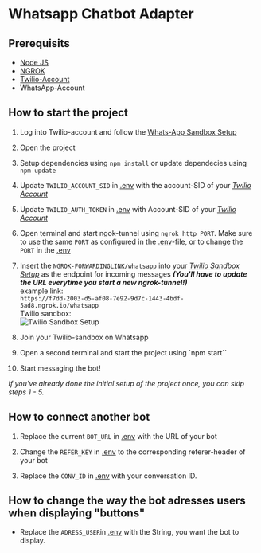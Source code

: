 # Whatsapp Chatbot Adapter

## Prerequisits
- [Node JS](https://nodejs.org/en/)
- [NGROK](https://ngrok.com/)
- [Twilio-Account](https://www.twilio.com/)
- WhatsApp-Account



## How to start the project

1. Log into Twilio-account and follow the [Whats-App Sandbox Setup](https://www.twilio.com/docs/whatsapp/sandbox)

2. Open the project

3. Setup dependencies using `npm install` or update dependecies using `npm update`

4. Update `TWILIO_ACCOUNT_SID` in [.env](.env) with the account-SID of your [*Twilio Account*](https://console.twilio.com/?frameUrl=%2Fconsole%3Fx-target-region%3Dus1)

5. Update `TWILIO_AUTH_TOKEN` in [.env](.env) with Account-SID of your [*Twilio Account*](https://console.twilio.com/?frameUrl=%2Fconsole%3Fx-target-region%3Dus1)

6. Open terminal and start ngok-tunnel using 
`ngrok http PORT`. Make sure to use the same ```PORT``` as configured in the [.env](.env)-file, or to change the ```PORT``` in the [.env](.env)

7. Insert the `NGROK-FORWARDINGLINK/whatsapp` into your [*Twilio Sandbox Setup*](https://console.twilio.com/us1/develop/sms/settings/whatsapp-sandbox?frameUrl=%2Fconsole%2Fsms%2Fwhatsapp%2Fsandbox%3Fx-target-region%3Dus1) as the endpoint for incoming messages *___(You'll have to update the URL everytime you start a new ngrok-tunnel!)___*</br>
example link: </br>
```https://f7dd-2003-d5-af08-7e92-9d7c-1443-4bdf-5ad8.ngrok.io/whatsapp``` </br>
Twilio sandbox: </br>
![Twilio Sandbox Setup](img/Sandbox_Setup.png)

8. Join your Twilio-sandbox on Whatsapp

9. Open a second terminal and start the project using `npm start``

10. Start messaging the bot!

*If you've already done the initial setup of the project once, you can skip steps 1 - 5.*

## How to connect another bot

1. Replace the current ```BOT_URL``` in [.env](.env) with the URL of your bot

2. Change the ```REFER_KEY``` in [.env](.env) to the corresponding referer-header of your bot

3. Replace the ```CONV_ID``` in [.env](.env) with your conversation ID.

## How to change the way the bot adresses users when displaying "buttons"

- Replace the ```ADRESS_USER```in [.env](.env) with the String, you want the bot to display.